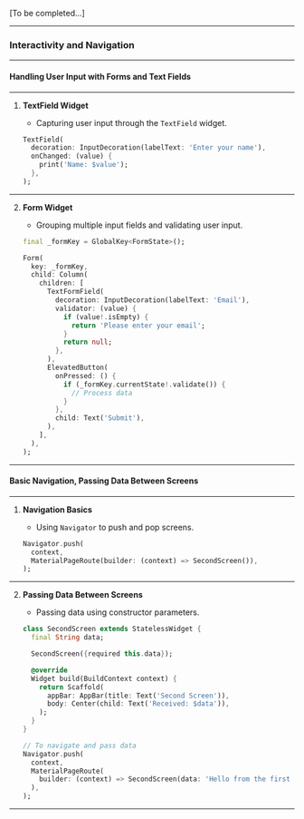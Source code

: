 
\[To be completed...]

---

### Interactivity and Navigation

---
#### Handling User Input with Forms and Text Fields

---

1. **TextField Widget**
   - Capturing user input through the `TextField` widget.

   ```dart
   TextField(
     decoration: InputDecoration(labelText: 'Enter your name'),
     onChanged: (value) {
       print('Name: $value');
     },
   );
   ```

---

2. **Form Widget**
   - Grouping multiple input fields and validating user input.

   ```dart
   final _formKey = GlobalKey<FormState>();

   Form(
     key: _formKey,
     child: Column(
       children: [
         TextFormField(
           decoration: InputDecoration(labelText: 'Email'),
           validator: (value) {
             if (value!.isEmpty) {
               return 'Please enter your email';
             }
             return null;
           },
         ),
         ElevatedButton(
           onPressed: () {
             if (_formKey.currentState!.validate()) {
               // Process data
             }
           },
           child: Text('Submit'),
         ),
       ],
     ),
   );
   ```

---
#### Basic Navigation, Passing Data Between Screens

---

1. **Navigation Basics**
   - Using `Navigator` to push and pop screens.

   ```dart
   Navigator.push(
     context,
     MaterialPageRoute(builder: (context) => SecondScreen()),
   );
   ```

---

2. **Passing Data Between Screens**
   - Passing data using constructor parameters.

   ```dart
   class SecondScreen extends StatelessWidget {
     final String data;

     SecondScreen({required this.data});

     @override
     Widget build(BuildContext context) {
       return Scaffold(
         appBar: AppBar(title: Text('Second Screen')),
         body: Center(child: Text('Received: $data')),
       );
     }
   }

   // To navigate and pass data
   Navigator.push(
     context,
     MaterialPageRoute(
       builder: (context) => SecondScreen(data: 'Hello from the first screen!'),
     ),
   );
   ```

---